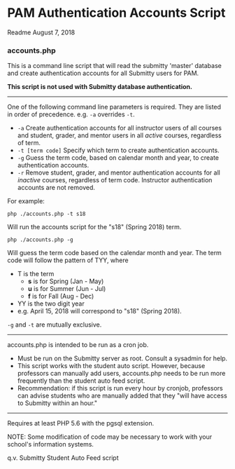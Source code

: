 # PAM Authentication Accounts Script
Readme August 7, 2018

### accounts.php
This is a command line script that will read the submitty 'master' database and
create authentication accounts for all Submitty users for PAM.

**This script is not used with Submitty database authentication.**

---

One of the following command line parameters is required.  They are listed
in order of precedence.  e.g. `-a` overrides `-t`.

- `-a` Create authentication accounts for all instructor users of all courses
and student, grader, and mentor users in all *active* courses, regardless of
term.
- `-t [term code]` Specify which term to create authentication accounts.
- `-g` Guess the term code, based on calendar month and year, to create
authentication accounts.
- `-r` Remove student, grader, and mentor authentication accounts for all
*inactive* courses, regardless of term code.  Instructor authentication accounts
are not removed.

For example:

`php ./accounts.php -t s18`

Will run the accounts script for the "s18" (Spring 2018) term.

`php ./accounts.php -g`

Will guess the term code based on the calendar month and year.  The term code
will follow the pattern of TYY, where

- T is the term
  - **s** is for Spring (Jan - May)
  - **u** is for Summer (Jun - Jul)
  - **f** is for Fall (Aug - Dec)
- YY is the two digit year
- e.g. April 15, 2018 will correspond to "s18" (Spring 2018).

`-g` and `-t` are mutually exclusive.

---

accounts.php is intended to be run as a cron job.

- Must be run on the Submitty server as root.  Consult a sysadmin for help.
- This script works with the student auto script.  However, because professors
can manually add users, accounts.php needs to be run more frequently than the
student auto feed script.
- Recommendation: if this script is run every hour by cronjob, professors can
advise students who are manually added that they "will have access to Submitty
within an hour."

---

Requires at least PHP 5.6 with the pgsql extension.

NOTE: Some modification of code may be necessary to work with your school's
information systems.

q.v. Submitty Student Auto Feed script
